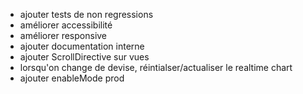 - ajouter tests de non regressions
- améliorer accessibilité
- améliorer responsive
- ajouter documentation interne
- ajouter ScrollDirective sur vues
- lorsqu'on change de devise, réintialser/actualiser le realtime chart
- ajouter enableMode prod
